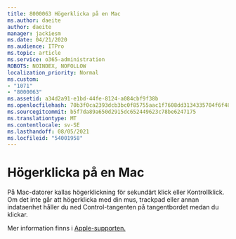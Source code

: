 ```yaml
---
title: 8000063 Högerklicka på en Mac
ms.author: daeite
author: daeite
manager: jackiesm
ms.date: 04/21/2020
ms.audience: ITPro
ms.topic: article
ms.service: o365-administration
ROBOTS: NOINDEX, NOFOLLOW
localization_priority: Normal
ms.custom:
- "1071"
- "8000063"
ms.assetid: a34d2a91-e1bd-44fe-8124-a084cbf9f38b
ms.openlocfilehash: 70b3f0ca2393dcb3bc0f85755aac1f7608dd3134335704f6f48af43fb33b4af8
ms.sourcegitcommit: b5f7da89a650d2915dc652449623c78be6247175
ms.translationtype: MT
ms.contentlocale: sv-SE
ms.lasthandoff: 08/05/2021
ms.locfileid: "54001958"
---
```

# <a name="how-to-right-click-on-a-mac"></a>Högerklicka på en Mac

På Mac-datorer kallas högerklickning för sekundärt klick eller Kontrollklick. Om det inte går att högerklicka med din mus, trackpad eller annan indataenhet håller du  ned Control-tangenten på tangentbordet medan du klickar.
  
Mer information finns i [Apple-supporten.](https://go.microsoft.com/fwlink/?linkid=2022220&amp;clcid=0x409)
  